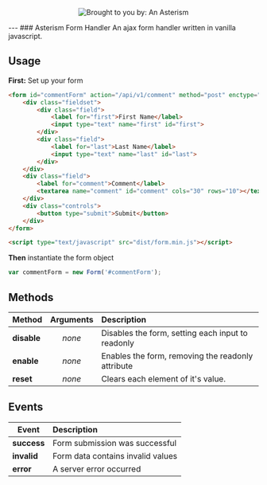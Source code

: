 <p align="center">
  <img src="https://www.anasterism.com/images/asterism-wbg.png" alt="Brought to you by: An Asterism">
</p>
---
### Asterism Form Handler
An ajax form handler written in vanilla javascript.

## Usage
**First:** Set up your form

```html
<form id="commentForm" action="/api/v1/comment" method="post" enctype="multipart/form-data">
    <div class="fieldset">
        <div class="field">
            <label for="first">First Name</label>
            <input type="text" name="first" id="first">
        </div>
        <div class="field">
            <label for="last">Last Name</label>
            <input type="text" name="last" id="last">
        </div>
    </div>
    <div class="field">
        <label for="comment">Comment</label>
        <textarea name="comment" id="comment" cols="30" rows="10"></textarea>
    </div>
    <div class="controls">
        <button type="submit">Submit</button>
    </div>
</form>

<script type="text/javascript" src="dist/form.min.js"></script>
```

**Then** instantiate the form object

```javascript
var commentForm = new Form('#commentForm');
```

## Methods

| Method      | Arguments | Description                                       |
|-------------|:---------:|:--------------------------------------------------|
| **disable** | *none*    | Disables the form, setting each input to readonly |
| **enable**  | *none*    | Enables the form, removing the readonly attribute |
| **reset**   | *none*    | Clears each element of it's value.                |

## Events

| Event       | Description                       |
|-------------|:----------------------------------|
| **success** | Form submission was successful    |
| **invalid** | Form data contains invalid values |
| **error**   | A server error occurred           |
